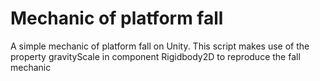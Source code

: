 <h1>Mechanic of platform fall</h1>
<p> A simple mechanic of platform fall on Unity. This script  makes use of the property gravityScale in component Rigidbody2D to reproduce the fall mechanic</p>
